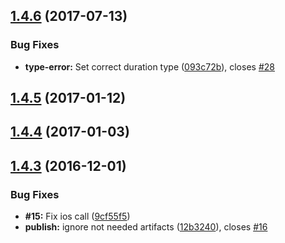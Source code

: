 <a name="1.4.6"></a>
## [1.4.6](https://github.com/TobiasHennig/nativescript-toast/compare/v1.4.5...v1.4.6) (2017-07-13)


### Bug Fixes

* **type-error:** Set correct duration type ([093c72b](https://github.com/TobiasHennig/nativescript-toast/commit/093c72b)), closes [#28](https://github.com/TobiasHennig/nativescript-toast/issues/28)



<a name="1.4.5"></a>
## [1.4.5](https://github.com/TobiasHennig/nativescript-toast/compare/v1.4.4...v1.4.5) (2017-01-12)



<a name="1.4.4"></a>
## [1.4.4](https://github.com/TobiasHennig/nativescript-toast/compare/v1.4.3...v1.4.4) (2017-01-03)



<a name="1.4.3"></a>
## [1.4.3](https://github.com/TobiasHennig/nativescript-toast/compare/9cf55f5...v1.4.3) (2016-12-01)


### Bug Fixes

* **#15:** Fix ios call ([9cf55f5](https://github.com/TobiasHennig/nativescript-toast/commit/9cf55f5))
* **publish:** ignore not needed artifacts ([12b3240](https://github.com/TobiasHennig/nativescript-toast/commit/12b3240)), closes [#16](https://github.com/TobiasHennig/nativescript-toast/issues/16)




